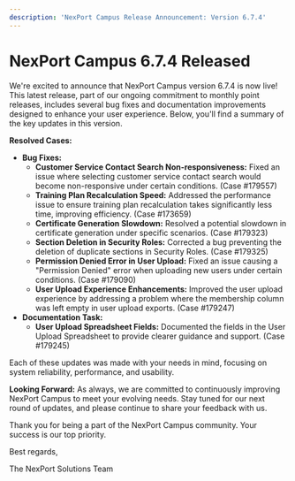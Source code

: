 ```yaml
---
description: 'NexPort Campus Release Announcement: Version 6.7.4'
---
```


# NexPort Campus 6.7.4 Released

We're excited to announce that NexPort Campus version 6.7.4 is now live! This latest release, part of our ongoing commitment to monthly point releases, includes several bug fixes and documentation improvements designed to enhance your user experience. Below, you'll find a summary of the key updates in this version.

**Resolved Cases:**

* **Bug Fixes:**
  * **Customer Service Contact Search Non-responsiveness:** Fixed an issue where selecting customer service contact search would become non-responsive under certain conditions. (Case #179557)
  * **Training Plan Recalculation Speed:** Addressed the performance issue to ensure training plan recalculation takes significantly less time, improving efficiency. (Case #173659)
  * **Certificate Generation Slowdown:** Resolved a potential slowdown in certificate generation under specific scenarios. (Case #179323)
  * **Section Deletion in Security Roles:** Corrected a bug preventing the deletion of duplicate sections in Security Roles. (Case #179325)
  * **Permission Denied Error in User Upload:** Fixed an issue causing a "Permission Denied" error when uploading new users under certain conditions. (Case #179090)
  * **User Upload Experience Enhancements:** Improved the user upload experience by addressing a problem where the membership column was left empty in user upload exports. (Case #179247)
* **Documentation Task:**
  * **User Upload Spreadsheet Fields:** Documented the fields in the User Upload Spreadsheet to provide clearer guidance and support. (Case #179245)

Each of these updates was made with your needs in mind, focusing on system reliability, performance, and usability.

**Looking Forward:** As always, we are committed to continuously improving NexPort Campus to meet your evolving needs. Stay tuned for our next round of updates, and please continue to share your feedback with us.

Thank you for being a part of the NexPort Campus community. Your success is our top priority.

Best regards,

The NexPort Solutions Team
